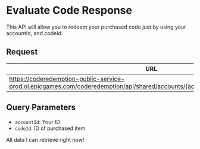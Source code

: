 # Evaluate Code Response
This API will allow you to redeem your purchased code just by using your accountId, and codeId.

## Request
| URL | Method |
| - | - |
| https://coderedemption-public-service-prod.ol.epicgames.com/coderedemption/api/shared/accounts/{accountId}/redeem/{codeId}/evaluate | `POST` |

## Query Parameters
- `accountId`: Your ID
- `codeId`: ID of purchased item

All data I can retrieve right now!